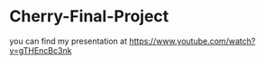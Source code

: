 # Cherry-Final-Project

you can find my presentation at 
https://www.youtube.com/watch?v=gTHEncBc3nk
